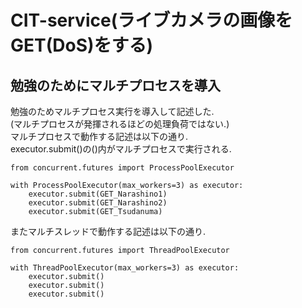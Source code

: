 # CIT-service(ライブカメラの画像をGET(DoS)をする)

## 勉強のためにマルチプロセスを導入
勉強のためマルチプロセス実行を導入して記述した.<br>
(マルチプロセスが発揮されるほどの処理負荷ではない.)<br>
マルチプロセスで動作する記述は以下の通り.<br>
executor.submit()の()内がマルチプロセスで実行される.
```:Python3
from concurrent.futures import ProcessPoolExecutor

with ProcessPoolExecutor(max_workers=3) as executor:
    executor.submit(GET_Narashino1)
    executor.submit(GET_Narashino2)
    executor.submit(GET_Tsudanuma)
```

またマルチスレッドで動作する記述は以下の通り.<br>
```:Python3
from concurrent.futures import ThreadPoolExecutor

with ThreadPoolExecutor(max_workers=3) as executor:
    executor.submit()
    executor.submit()
    executor.submit()
```
